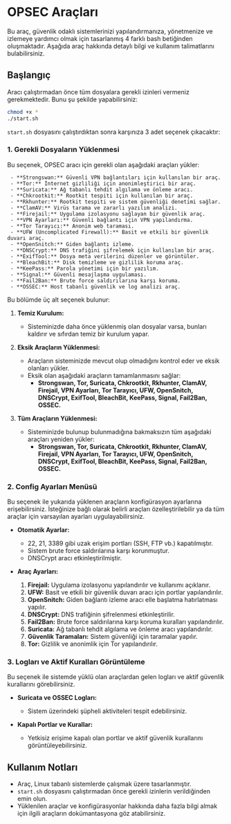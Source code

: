 # OPSEC Araçları

Bu araç, güvenlik odaklı sistemlerinizi yapılandırmanıza, yönetmenize ve izlemeye yardımcı olmak için tasarlanmış 4 farklı bash betiğinden oluşmaktadır. Aşağıda araç hakkında detaylı bilgi ve kullanım talimatlarını bulabilirsiniz.

## Başlangıç

Aracı çalıştırmadan önce tüm dosyalara gerekli izinleri vermeniz gerekmektedir. Bunu şu şekilde yapabilirsiniz:

```bash
chmod +x *
./start.sh
```

`start.sh` dosyasını çalıştırdıktan sonra karşınıza 3 adet seçenek çıkacaktır:

### 1. Gerekli Dosyaların Yüklenmesi

Bu seçenek, OPSEC aracı için gerekli olan aşağıdaki araçları yükler:

     - **Strongswan:** Güvenli VPN bağlantıları için kullanılan bir araç.
     - **Tor:** İnternet gizliliği için anonimleştirici bir araç.
     - **Suricata:** Ağ tabanlı tehdit algılama ve önleme aracı.
     - **Chkrootkit:** Rootkit tespiti için kullanılan bir araç.
     - **Rkhunter:** Rootkit tespiti ve sistem güvenliği denetimi sağlar.
     - **ClamAV:** Virüs tarama ve zararlı yazılım analizi.
     - **Firejail:** Uygulama izolasyonu sağlayan bir güvenlik araç.
     - **VPN Ayarları:** Güvenli bağlantı için VPN yapılandırma.
     - **Tor Tarayıcı:** Anonim web taraması.
     - **UFW (Uncomplicated Firewall):** Basit ve etkili bir güvenlik duvarı araç.
     - **OpenSnitch:** Giden bağlantı izleme.
     - **DNSCrypt:** DNS trafiğini şifrelemek için kullanılan bir araç.
     - **ExifTool:** Dosya meta verilerini düzenler ve görüntüler.
     - **BleachBit:** Disk temizleme ve gizlilik koruma araç.
     - **KeePass:** Parola yönetimi için bir yazılım.
     - **Signal:** Güvenli mesajlaşma uygulaması.
     - **Fail2Ban:** Brute force saldırılarına karşı koruma.
     - **OSSEC:** Host tabanlı güvenlik ve log analizi araç.


Bu bölümde üç alt seçenek bulunur:

1. **Temiz Kurulum:**
   - Sisteminizde daha önce yüklenmiş olan dosyalar varsa, bunları kaldırır ve sıfırdan temiz bir kurulum yapar.

2. **Eksik Araçların Yüklenmesi:**
   - Araçların sisteminizde mevcut olup olmadığını kontrol eder ve eksik olanları yükler.
   - Eksik olan aşağıdaki araçların tamamlanmasını sağlar:
     - **Strongswan, Tor, Suricata, Chkrootkit, Rkhunter, ClamAV, Firejail, VPN Ayarları, Tor Tarayıcı, UFW, OpenSnitch, DNSCrypt, ExifTool, BleachBit, KeePass, Signal, Fail2Ban, OSSEC.**

3. **Tüm Araçların Yüklenmesi:**
   - Sisteminizde bulunup bulunmadığına bakmaksızın tüm aşağıdaki araçları yeniden yükler:
     - **Strongswan, Tor, Suricata, Chkrootkit, Rkhunter, ClamAV, Firejail, VPN Ayarları, Tor Tarayıcı, UFW, OpenSnitch, DNSCrypt, ExifTool, BleachBit, KeePass, Signal, Fail2Ban, OSSEC.**

### 2. Config Ayarları Menüsü

Bu seçenek ile yukarıda yüklenen araçların konfigürasyon ayarlarına erişebilirsiniz. İsteğinize bağlı olarak belirli araçları özelleştirilebilir ya da tüm araçlar için varsayılan ayarları uygulayabilirsiniz.

- **Otomatik Ayarlar:**
  - 22, 21, 3389 gibi uzak erişim portları (SSH, FTP vb.) kapatılmıştır.
  - Sistem brute force saldırılarına karşı korunmuştur.
  - DNSCrypt aracı etkinleştirilmiştir.

- **Araç Ayarları:**
  1. **Firejail:** Uygulama izolasyonu yapılandırılır ve kullanımı açıklanır.
  2. **UFW:** Basit ve etkili bir güvenlik duvarı aracı için portlar yapılandırılır.
  3. **OpenSnitch:** Giden bağlantı izleme aracı elle başlatma hatırlatması yapılır.
  4. **DNSCrypt:** DNS trafiğinin şifrelenmesi etkinleştirilir.
  5. **Fail2Ban:** Brute force saldırılarına karşı koruma kuralları yapılandırılır.
  6. **Suricata:** Ağ tabanlı tehdit algılama ve önleme aracı yapılandırılır.
  7. **Güvenlik Taramaları:** Sistem güvenliği için taramalar yapılır.
  8. **Tor:** Gizlilik ve anonimlik için Tor yapılandırılır.

### 3. Logları ve Aktif Kuralları Görüntüleme

Bu seçenek ile sistemde yüklü olan araçlardan gelen logları ve aktif güvenlik kurallarını görebilirsiniz.

- **Suricata ve OSSEC Logları:**
  - Sistem üzerindeki şüpheli aktiviteleri tespit edebilirsiniz.

- **Kapalı Portlar ve Kurallar:**
  - Yetkisiz erişime kapalı olan portlar ve aktif güvenlik kurallarını görüntüleyebilirsiniz.

## Kullanım Notları

- Araç, Linux tabanlı sistemlerde çalışmak üzere tasarlanmıştır.
- `start.sh` dosyasını çalıştırmadan önce gerekli izinlerin verildiğinden emin olun.
- Yüklenilen araçlar ve konfigürasyonlar hakkında daha fazla bilgi almak için ilgili araçların dokümantasyona göz atabilirsiniz.
